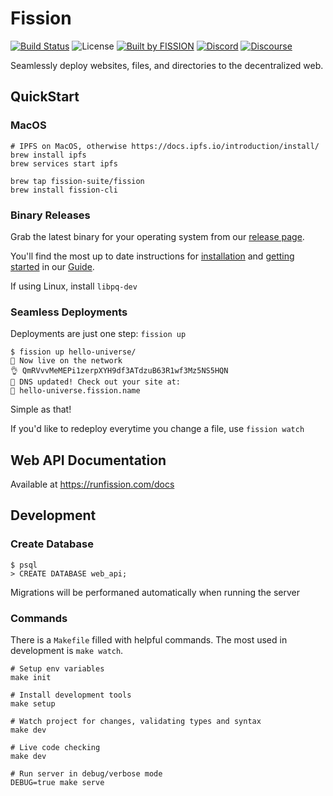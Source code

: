 # Fission

[![Build Status](https://travis-ci.org/fission-suite/web-api.svg?branch=master)](https://travis-ci.org/fission-suite/web-api)
![License](https://img.shields.io/github/license/fission-suite/fission)
[![Built by FISSION](https://img.shields.io/badge/⌘-Built_by_FISSION-purple.svg)](https://fission.codes)
[![Discord](https://img.shields.io/discord/478735028319158273.svg)](https://fission.codes/discord)
[![Discourse](https://img.shields.io/discourse/https/talk.fission.codes/topics)](https://talk.fission.codes)

Seamlessly deploy websites, files, and directories to the decentralized web. 

## QuickStart

### MacOS

```shell
# IPFS on MacOS, otherwise https://docs.ipfs.io/introduction/install/
brew install ipfs
brew services start ipfs

brew tap fission-suite/fission
brew install fission-cli
```

### Binary Releases

Grab the latest binary for your operating system from our [release page](https://github.com/fission/fission/releases).

You'll find the most up to date instructions for [installation](https://guide.fission.codes/installation) and [getting started](https://guide.fission.codes/getting-started) in our [Guide](https://guide.fission.codes/).

If using Linux, install `libpq-dev`

### Seamless Deployments
Deployments are just one step: `fission up`


```
$ fission up hello-universe/
🚀 Now live on the network
👌 QmRVvvMeMEPi1zerpXYH9df3ATdzuB63R1wf3Mz5NS5HQN
📝 DNS updated! Check out your site at:
🔗 hello-universe.fission.name
```

Simple as that!

If you'd like to redeploy everytime you change a file, use `fission watch`

## Web API Documentation

Available at https://runfission.com/docs

## Development

### Create Database

```shell
$ psql
> CREATE DATABASE web_api;

```

Migrations will be performaned automatically when running the server

### Commands

There is a `Makefile` filled with helpful commands. The most used in development is `make watch`.

```shell
# Setup env variables
make init

# Install development tools
make setup

# Watch project for changes, validating types and syntax
make dev

# Live code checking
make dev

# Run server in debug/verbose mode
DEBUG=true make serve
```

